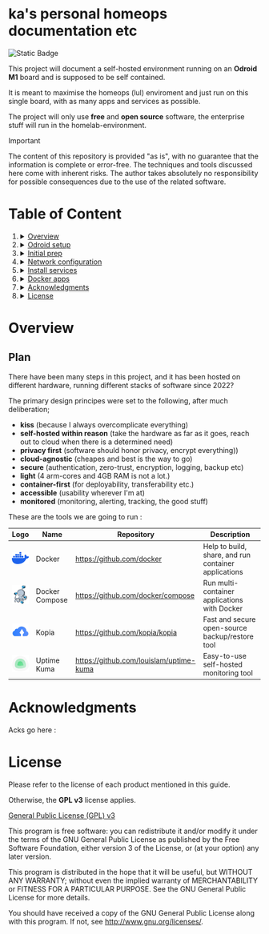 # ka's personal homeops documentation etc

![Static Badge](https://img.shields.io/badge/Free_&_Open_source-GPL_V3-green)

This project will document a self-hosted environment running on an **Odroid M1** board and is supposed to be self contained.

It is meant to maximise the homeops (lul) enviroment and just run on this single board, with as many apps and services as possible.

The project will only use **free** and **open source** software, the enterprise stuff will run in the homelab-environment.


> [!IMPORTANT]
> The content of this repository is provided "as is", with no guarantee that the information is complete or error-free.
> The techniques and tools discussed here come with inherent risks.
> The author takes absolutely no responsibility for possible consequences due to the use of the related software.

# Table of Content
 

1. <details>
   <summary><a href="#overview">Overview</a></summary>

    1. [Plan](#plan)
    2. [Architecture](#architecture)

   </details>
2. <details>
   <summary><a href="oOdroid setup">Odroid setup</a></summary>

    1. [step-name](#step-comment)

   </details>
3. <details>
   <summary><a href="#initial-prep">Initial prep</a></summary>

    1. [step1](#step1)


   </details>
4. <details>
   <summary><a href="#network-configuration">Network configuration</a></summary>

    1. [ip-stuff](#ip-stuff)

   </details>
5. <details>
   <summary><a href="#install-services">Install services</a></summary>

    1. [service1](#service1)
   
   </details>

6. <details>
   <summary><a href="#docker-apps">Docker apps</a></summary>

    1. [app1](#app1)

   </details>


7. <details>
   <summary><a href="#acknowledgments">Acknowledgments</a></summary>
   </details>

8. <details>
   <summary><a href="#license">License</a></summary>
   </details>
  
# Overview

## Plan

There have been many steps in this project, and it has been hosted on different hardware, running different stacks of software since 2022?

The primary design principes were set to the following, after much deliberation;

- **kiss** (because I always overcomplicate everything)
- **self-hosted within reason** (take the hardware as far as it goes, reach out to cloud when there is a determined need)
- **privacy first** (software should honor privacy, encrypt everything))
- **cloud-agnostic** (cheapes and best is the way to go)
- **secure** (authentication, zero-trust, encryption, logging, backup etc)
- **light** (4 arm-cores and 4GB RAM is not a lot.)
- **container-first** (for deployability, transferability etc.)
- **accessible** (usability wherever I'm at)
- **monitored** (monitoring, alerting, tracking, the good stuff)

These are the tools we are going to run :

|                                       Logo                                        | Name           | Repository                                  | Description                                          |
|:---------------------------------------------------------------------------------:|----------------|---------------------------------------------|------------------------------------------------------|
|         <img src="images/logo-docker.svg" alt="Docker logo" height="24"/>         | Docker         | https://github.com/docker                   | Help to build, share, and run container applications |
| <img src="images/logo-docker-compose.png" alt="Docker Compose logo" height="38"/> | Docker Compose | https://github.com/docker/compose           | Run multi-container applications with Docker         |
|          <img src="images/logo-kopia.png" alt="Kopia logo" height="32"/>          | Kopia          | https://github.com/kopia/kopia              | Fast and secure open-source backup/restore tool      |
|    <img src="images/logo-uptime-kuma.svg" alt="Uptime Kuma logo" height="34"/>    | Uptime Kuma    | https://github.com/louislam/uptime-kuma     | Easy-to-use self-hosted monitoring tool              |
# Acknowledgments

Acks go here :

# License

Please refer to the license of each product mentioned in this guide.

Otherwise, the **GPL v3** license applies.

[General Public License (GPL) v3](https://www.gnu.org/licenses/gpl-3.0.en.html)

This program is free software: you can redistribute it and/or modify it under the terms of the GNU
General Public License as published by the Free Software Foundation, either version 3 of the
License, or (at your option) any later version.

This program is distributed in the hope that it will be useful, but WITHOUT ANY WARRANTY; without
even the implied warranty of MERCHANTABILITY or FITNESS FOR A PARTICULAR PURPOSE. See the GNU
General Public License for more details.

You should have received a copy of the GNU General Public License along with this program. If not,
see <http://www.gnu.org/licenses/>.
